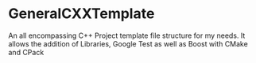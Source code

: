 # GeneralCXXTemplate
An all encompassing C++ Project template file structure for my needs. It allows the addition of 
Libraries, Google Test as well as Boost with CMake and CPack

